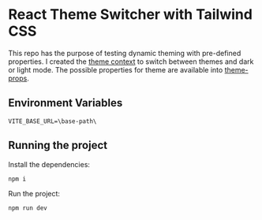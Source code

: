 # React Theme Switcher with Tailwind CSS

This repo has the purpose of testing dynamic theming with pre-defined properties. I created the [theme context](./src/context/ThemeContext.tsx) to switch between themes and dark or light mode. The possible properties for theme are available into [theme-props](./src/theme/types.ts).

## Environment Variables
```
VITE_BASE_URL=\base-path\
```

## Running the project

Install the dependencies:

```sh
npm i
```

Run the project:

```sh
npm run dev
```
